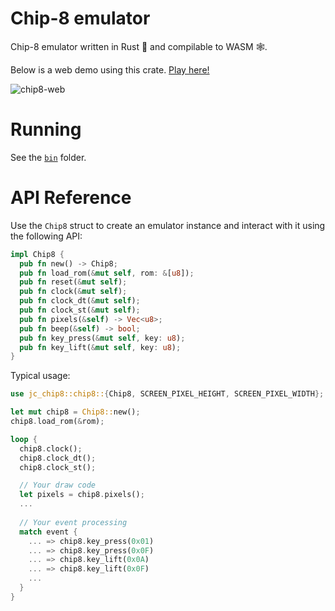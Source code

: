 # Chip-8 emulator

Chip-8 emulator written in Rust 🦀 and compilable to WASM 🕸. 

Below is a web demo using this crate. [Play here!](https://joao-conde.github.io/jc-chip8)

![chip8-web](https://user-images.githubusercontent.com/16060539/135887650-2d98f22f-cdbc-4356-bee4-d1b75d2ec3e6.gif)

# Running

See the [`bin`](./bin) folder.

# API Reference

Use the `Chip8` struct to create an emulator instance and interact with it using the following API:

```rust
impl Chip8 {
  pub fn new() -> Chip8;
  pub fn load_rom(&mut self, rom: &[u8]);
  pub fn reset(&mut self);
  pub fn clock(&mut self);
  pub fn clock_dt(&mut self);
  pub fn clock_st(&mut self);
  pub fn pixels(&self) -> Vec<u8>;
  pub fn beep(&self) -> bool;
  pub fn key_press(&mut self, key: u8);
  pub fn key_lift(&mut self, key: u8);
}
```

Typical usage:

```rust
use jc_chip8::chip8::{Chip8, SCREEN_PIXEL_HEIGHT, SCREEN_PIXEL_WIDTH};

let mut chip8 = Chip8::new();
chip8.load_rom(&rom);

loop {
  chip8.clock();
  chip8.clock_dt();
  chip8.clock_st();

  // Your draw code
  let pixels = chip8.pixels();
  ...
  
  // Your event processing
  match event {
    ... => chip8.key_press(0x01)
    ... => chip8.key_press(0x0F)
    ... => chip8.key_lift(0x0A)
    ... => chip8.key_lift(0x0F)
    ...
  }
}
```
